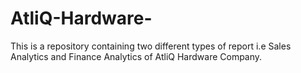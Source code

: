 # AtliQ-Hardware-
This is a repository containing two different types of report i.e Sales Analytics and Finance Analytics of AtliQ Hardware Company.
